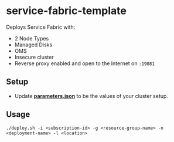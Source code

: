 # service-fabric-template

Deploys Service Fabric with:

* 2 Node Types
* Managed Disks
* OMS 
* Insecure cluster
* Reverse proxy enabled and open to the Internet on `:19081`

## Setup

* Update **[parameters.json](https://github.com/jpoon/service-fabric-template/blob/master/parameters.json)** to be the values of your cluster setup.

## Usage

```
./deploy.sh -i <subscription-id> -g <resource-group-name> -n <deployment-name> -l <location>
```


